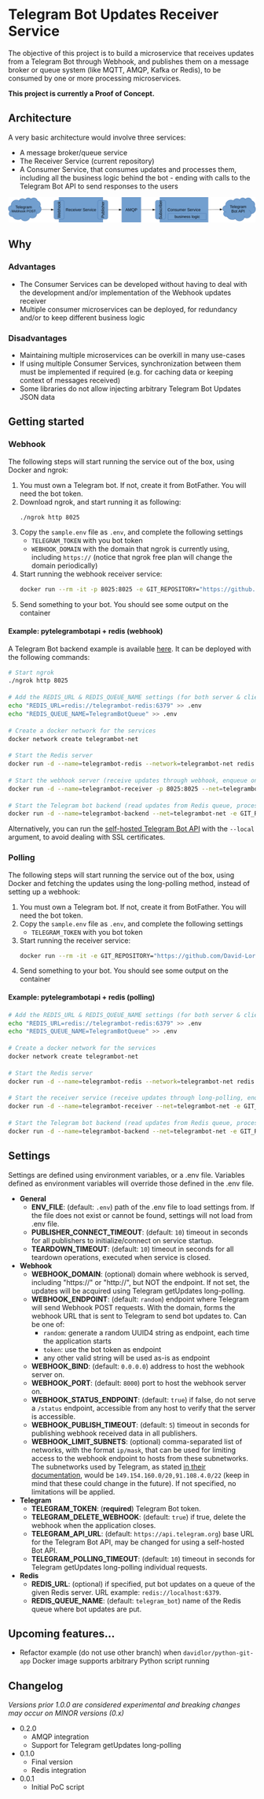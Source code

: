 # Telegram Bot Updates Receiver Service

The objective of this project is to build a microservice that receives updates from a Telegram Bot through Webhook, and publishes them on a message broker or queue system (like MQTT, AMQP, Kafka or Redis), to be consumed by one or more processing microservices.

**This project is currently a Proof of Concept.**

## Architecture

A very basic architecture would involve three services:

- A message broker/queue service
- The Receiver Service (current repository)
- A Consumer Service, that consumes updates and processes them, including all the business logic behind the bot - ending with calls to the Telegram Bot API to send responses to the users

![Architecture diagram](docs/architecture.svg)

## Why

### Advantages

- The Consumer Services can be developed without having to deal with the development and/or implementation of the Webhook updates receiver
- Multiple consumer microservices can be deployed, for redundancy and/or to keep different business logic

### Disadvantages

- Maintaining multiple microservices can be overkill in many use-cases
- If using multiple Consumer Services, synchronization between them must be implemented if required (e.g. for caching data or keeping context of messages received)
- Some libraries do not allow injecting arbitrary Telegram Bot Updates JSON data

## Getting started

### Webhook

The following steps will start running the service out of the box, using Docker and ngrok:

1. You must own a Telegram bot. If not, create it from BotFather. You will need the bot token.
2. Download ngrok, and start running it as following:
   ```bash
   ./ngrok http 8025
   ```
3. Copy the `sample.env` file as `.env`, and complete the following settings
   - `TELEGRAM_TOKEN` with you bot token
   - `WEBHOOK_DOMAIN` with the domain that ngrok is currently using, including `https://` (notice that ngrok free plan will change the domain periodically)
4. Start running the webhook receiver service:
   ```bash
   docker run --rm -it -p 8025:8025 -e GIT_REPOSITORY="https://github.com/David-Lor/TelegramBot-Webhook-Updates-Receiver-Service" --env-file=".env" davidlor/python-git-app:slim
   ```
5. Send something to your bot. You should see some output on the container

#### Example: pytelegrambotapi + redis (webhook)

A Telegram Bot backend example is available [here](https://github.com/David-Lor/TelegramBot-Webhook-Updates-Receiver-Service/tree/example/pytelegrambotapi%2Bredis/telegrambot_client). It can be deployed with the following commands:

```bash
# Start ngrok
./ngrok http 8025

# Add the REDIS_URL & REDIS_QUEUE_NAME settings (for both server & client) - Ensure you already have copied and modified a .env file, including the webhook endpoint with the current ngrok domain!
echo "REDIS_URL=redis://telegrambot-redis:6379" >> .env
echo "REDIS_QUEUE_NAME=TelegramBotQueue" >> .env

# Create a docker network for the services
docker network create telegrambot-net

# Start the Redis server
docker run -d --name=telegrambot-redis --network=telegrambot-net redis

# Start the webhook server (receive updates through webhook, enqueue on Redis)
docker run -d --name=telegrambot-receiver -p 8025:8025 --net=telegrambot-net -e GIT_REPOSITORY="https://github.com/David-Lor/TelegramBot-Webhook-Updates-Receiver-Service" --env-file=".env" davidlor/python-git-app:slim

# Start the Telegram bot backend (read updates from Redis queue, process them)
docker run -d --name=telegrambot-backend --net=telegrambot-net -e GIT_REPOSITORY="https://github.com/David-Lor/TelegramBot-Webhook-Updates-Receiver-Service" -e GIT_BRANCH="example/pytelegrambotapi+redis" --env-file=".env" davidlor/python-git-app:slim
```

Alternatively, you can run the [self-hosted Telegram Bot API](https://github.com/lukaszraczylo/tdlib-telegram-bot-api-docker) with the `--local` argument, to avoid dealing with SSL certificates.

### Polling

The following steps will start running the service out of the box, using Docker and fetching the updates using the long-polling method, instead of setting up a webhook:

1. You must own a Telegram bot. If not, create it from BotFather. You will need the bot token.
2. Copy the `sample.env` file as `.env`, and complete the following settings
   - `TELEGRAM_TOKEN` with you bot token
3. Start running the receiver service:
    ```bash
    docker run --rm -it -e GIT_REPOSITORY="https://github.com/David-Lor/TelegramBot-Webhook-Updates-Receiver-Service" --env-file=".env" davidlor/python-git-app:slim
    ```
4. Send something to your bot. You should see some output on the container

#### Example: pytelegrambotapi + redis (polling)

```bash
# Add the REDIS_URL & REDIS_QUEUE_NAME settings (for both server & client) - Ensure you already have copied and modified a .env file!
echo "REDIS_URL=redis://telegrambot-redis:6379" >> .env
echo "REDIS_QUEUE_NAME=TelegramBotQueue" >> .env

# Create a docker network for the services
docker network create telegrambot-net

# Start the Redis server
docker run -d --name=telegrambot-redis --network=telegrambot-net redis

# Start the receiver service (receive updates through long-polling, enqueue on Redis)
docker run -d --name=telegrambot-receiver --net=telegrambot-net -e GIT_REPOSITORY="https://github.com/David-Lor/TelegramBot-Webhook-Updates-Receiver-Service" --env-file=".env" davidlor/python-git-app:slim

# Start the Telegram bot backend (read updates from Redis queue, process them)
docker run -d --name=telegrambot-backend --net=telegrambot-net -e GIT_REPOSITORY="https://github.com/David-Lor/TelegramBot-Webhook-Updates-Receiver-Service" -e GIT_BRANCH="example/pytelegrambotapi+redis" --env-file=".env" davidlor/python-git-app:slim
```

## Settings

Settings are defined using environment variables, or a .env file. Variables defined as environment variables will override those defined in the .env file.

- **General**
  - **ENV_FILE**: (default: `.env`) path of the .env file to load settings from. If the file does not exist or cannot be found, settings will not load from .env file.
  - **PUBLISHER_CONNECT_TIMEOUT**: (default: `10`) timeout in seconds for all publishers to initialize/connect on service startup.
  - **TEARDOWN_TIMEOUT**: (default: `10`) timeout in seconds for all teardown operations, executed when service is closed.
- **Webhook**
  - **WEBHOOK_DOMAIN**: (optional) domain where webhook is served, including "https://" or "http://", but NOT the endpoint. If not set, the updates will be acquired using Telegram getUpdates long-polling.
  - **WEBHOOK_ENDPOINT**: (default: `random`) endpoint where Telegram will send Webhook POST requests. With the domain, forms the webhook URL that is sent to Telegram to send bot updates to. Can be one of:
    - `random`: generate a random UUID4 string as endpoint, each time the application starts
    - `token`: use the bot token as endpoint
    - any other valid string will be used as-is as endpoint
  - **WEBHOOK_BIND**: (default: `0.0.0.0`) address to host the webhook server on.
  - **WEBHOOK_PORT**: (default: `8000`) port to host the webhook server on.
  - **WEBHOOK_STATUS_ENDPOINT**: (default: `true`) if false, do not serve a `/status` endpoint, accessible from any host to verify that the server is accessible.
  - **WEBHOOK_PUBLISH_TIMEOUT**: (default: `5`) timeout in seconds for publishing webhook received data in all publishers.
  - **WEBHOOK_LIMIT_SUBNETS**: (optional) comma-separated list of networks, with the format `ip/mask`, that can be used for limiting access to the webhook endpoint to hosts from these subnetworks. The subnetworks used by Telegram, as stated [in their documentation](https://core.telegram.org/bots/webhooks), would be `149.154.160.0/20,91.108.4.0/22` (keep in mind that these could change in the future). If not specified, no limitations will be applied.
- **Telegram**
  - **TELEGRAM_TOKEN**: (**required**) Telegram Bot token.
  - **TELEGRAM_DELETE_WEBHOOK**: (default: `true`) if true, delete the webhook when the application closes.
  - **TELEGRAM_API_URL**: (default: `https://api.telegram.org`) base URL for the Telegram Bot API, may be changed for using a self-hosted Bot API.
  - **TELEGRAM_POLLING_TIMEOUT**: (default: `10`) timeout in seconds for Telegram getUpdates long-polling individual requests.
- **Redis**
  - **REDIS_URL**: (optional) if specified, put bot updates on a queue of the given Redis server. URL example: `redis://localhost:6379`.
  - **REDIS_QUEUE_NAME**: (default: `telegram_bot`) name of the Redis queue where bot updates are put.

## Upcoming features...

- Refactor example (do not use other branch) when `davidlor/python-git-app` Docker image supports arbitrary Python script running

## Changelog

_Versions prior 1.0.0 are considered experimental and breaking changes may occur on MINOR versions (0.x)_

- 0.2.0
  - AMQP integration
  - Support for Telegram getUpdates long-polling
- 0.1.0
  - Final version
  - Redis integration
- 0.0.1
  - Initial PoC script
